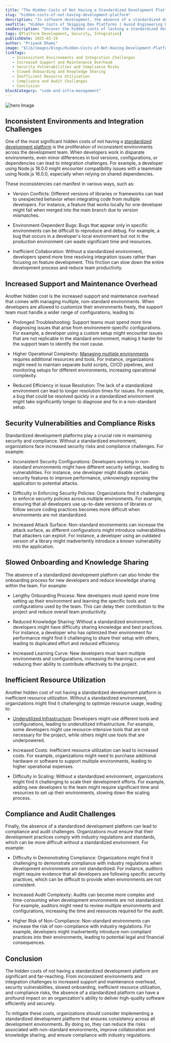 ```yaml
---
title: "The Hidden Costs of Not Having a Standardized Development Platform"
slug: "hidden-costs-of-not-having-development-platform"
description: "In software development, the absence of a standardized development platform can lead to a cascade of unforeseen challenges that affect both productivity and maintainability. While the immediate benefits of standardization&mdash;such as consistency and efficiency&mdash;are well-documented, the hidden costs of not implementing such a platform can have far-reaching consequences. This article delves into these often-overlooked repercussions, focusing on the technical and operational impacts that arise when development environments are left unstandardized."
seoTitle: "Hidden Costs of Skipping Dev Platforms | Avoid Engineering Debt | Improwised Tech"
seoDescription: "Uncover the hidden costs of lacking a standardized development platform—lost productivity, security risks & rising expenses. Learn why platform standardization matters."
tags: [Platform Development, Security, Integration]
publishDate: 2025-03-19
author: "Priyank Dhami"
image: "$lib/images/blogs/Hidden-Costs-of-Not-Having-Development-Platform-head.webp"
linkTags: 
   - Inconsistent Environments and Integration Challenges
   - Increased Support and Maintenance Overhead
   - Security Vulnerabilities and Compliance Risks
   - Slowed Onboarding and Knowledge Sharing
   - Inefficient Resource Utilization
   - Compliance and Audit Challenges
   - Conclusion
blockCategory: "code-and-infra-management"
---
```


![hero Image]($lib/images/blogs/Hidden-Costs-of-Not-Having-Development-Platform-body.webp)

## Inconsistent Environments and Integration Challenges

One of the most significant hidden costs of not having a [standardized development platform](/blog/Hidden-Costs-of-Not-Having-Development-Platform/) is the proliferation of inconsistent environments across the development team. When developers work in disparate environments, even minor differences in tool versions, configurations, or dependencies can lead to integration challenges. For example, a developer using Node.js 18.0.0 might encounter compatibility issues with a teammate using Node.js 16.0.0, especially when relying on shared dependencies.

These inconsistencies can manifest in various ways, such as:

- Version Conflicts: Different versions of libraries or frameworks can lead to unexpected behavior when integrating code from multiple developers. For instance, a feature that works locally for one developer might fail when merged into the main branch due to version mismatches.

- Environment-Dependent Bugs: Bugs that appear only in specific environments can be difficult to reproduce and debug. For example, a bug that occurs in a developer's local environment but not in the production environment can waste significant time and resources.

- Inefficient Collaboration: Without a standardized environment, developers spend more time resolving integration issues rather than focusing on feature development. This friction can slow down the entire development process and reduce team productivity.

## Increased Support and Maintenance Overhead

Another hidden cost is the increased support and maintenance overhead that comes with managing multiple, non-standard environments. When developers are allowed to customize their environments freely, the support team must handle a wider range of configurations, leading to:

- Prolonged Troubleshooting: Support teams must spend more time diagnosing issues that arise from environment-specific configurations. For example, a developer using a custom setup might encounter issues that are not replicable in the standard environment, making it harder for the support team to identify the root cause.

- Higher Operational Complexity: [Managing multiple environments](/blog/platform-engineering-maturity-model/) requires additional resources and tools. For instance, organizations might need to maintain separate build scripts, CI/CD pipelines, and monitoring setups for different environments, increasing operational complexity.

- Reduced Efficiency in Issue Resolution: The lack of a standardized environment can lead to longer resolution times for issues. For example, a bug that could be resolved quickly in a standardized environment might take significantly longer to diagnose and fix in a non-standard setup.

## Security Vulnerabilities and Compliance Risks

Standardized development platforms play a crucial role in maintaining security and compliance. Without a standardized environment, organizations face increased security risks and compliance challenges. For example:

- Inconsistent Security Configurations: Developers working in non-standard environments might have different security settings, leading to vulnerabilities. For instance, one developer might disable certain security features to improve performance, unknowingly exposing the application to potential attacks.

- Difficulty in Enforcing Security Policies: Organizations find it challenging to enforce security policies across multiple environments. For example, ensuring that all developers use up-to-date versions of libraries or follow secure coding practices becomes more difficult when environments are not standardized.

- Increased Attack Surface: Non-standard environments can increase the attack surface, as different configurations might introduce vulnerabilities that attackers can exploit. For instance, a developer using an outdated version of a library might inadvertently introduce a known vulnerability into the application.

## Slowed Onboarding and Knowledge Sharing

The absence of a standardized development platform can also hinder the onboarding process for new developers and reduce knowledge sharing within the team. For example:

- Lengthy Onboarding Process: New developers must spend more time setting up their environment and learning the specific tools and configurations used by the team. This can delay their contribution to the project and reduce overall team productivity.

- Reduced Knowledge Sharing: Without a standardized environment, developers might have difficulty sharing knowledge and best practices. For instance, a developer who has optimized their environment for performance might find it challenging to share their setup with others, leading to duplicated effort and reduced efficiency.

- Increased Learning Curve: New developers must learn multiple environments and configurations, increasing the learning curve and reducing their ability to contribute effectively to the project.

## Inefficient Resource Utilization

Another hidden cost of not having a standardized development platform is inefficient resource utilization. Without a standardized environment, organizations might find it challenging to optimize resource usage, leading to:

- [Underutilized Infrastructure](/blog/Scaling-Tech-Infrastructure-with-Platform-Engineering): Developers might use different tools and configurations, leading to underutilized infrastructure. For example, some developers might use resource-intensive tools that are not necessary for the project, while others might use tools that are underpowered.

- Increased Costs: Inefficient resource utilization can lead to increased costs. For example, organizations might need to purchase additional hardware or software to support multiple environments, leading to higher operational expenses.

- Difficulty in Scaling: Without a standardized environment, organizations might find it challenging to scale their development efforts. For example, adding new developers to the team might require significant time and resources to set up their environments, slowing down the scaling process.

## Compliance and Audit Challenges

Finally, the absence of a standardized development platform can lead to compliance and audit challenges. Organizations must ensure that their development practices comply with industry regulations and standards, which can be more difficult without a standardized environment. For example:

- Difficulty in Demonstrating Compliance: Organizations might find it challenging to demonstrate compliance with industry regulations when development environments are not standardized. For instance, auditors might require evidence that all developers are following specific security practices, which can be difficult to provide when environments are not consistent.

- Increased Audit Complexity: Audits can become more complex and time-consuming when development environments are not standardized. For example, auditors might need to review multiple environments and configurations, increasing the time and resources required for the audit.

- Higher Risk of Non-Compliance: Non-standard environments can increase the risk of non-compliance with industry regulations. For example, developers might inadvertently introduce non-compliant practices into their environments, leading to potential legal and financial consequences.

## Conclusion

The hidden costs of not having a standardized development platform are significant and far-reaching. From inconsistent environments and integration challenges to increased support and maintenance overhead, security vulnerabilities, slowed onboarding, inefficient resource utilization, and compliance risks, the absence of a standardized platform can have a profound impact on an organization's ability to deliver high-quality software efficiently and securely.

To mitigate these costs, organizations should consider implementing a standardized development platform that ensures consistency across all development environments. By doing so, they can reduce the risks associated with non-standard environments, improve collaboration and knowledge sharing, and ensure compliance with industry regulations.


